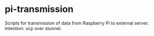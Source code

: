# pi-transmission

Scripts for transmission of data from Raspberry Pi to external server. Intention: scp over stunnel.